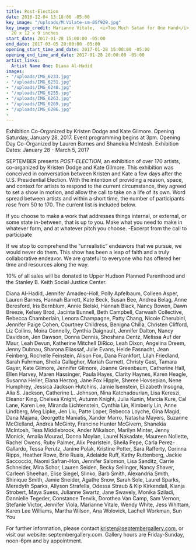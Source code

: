 ```yaml
---
title: Post-Election
date: 2016-12-04 13:18:00 -05:00
key_image: "/uploads/M.Vilate-sm-85f929.jpg"
key_image_credit: Marianne Vitale,  <i>Too Much Satan for One Hand</i>, 2016, Bronze,
  20 x 12 x 9 inches
start_date: 2017-01-28 15:00:00 -05:00
end_date: 2017-03-05 20:00:00 -05:00
opening_start_time_and_date: 2017-01-28 15:00:00 -05:00
opening_end_time_and_date: 2017-01-28 20:00:00 -05:00
artist_links:
  Artist Name One: Diana Al-Hadid
images:
- "/uploads/IMG_6233.jpg"
- "/uploads/IMG_6251.jpg"
- "/uploads/IMG_6248.jpg"
- "/uploads/IMG_6255.jpg"
- "/uploads/IMG_6263.jpg"
- "/uploads/IMG_6269.jpg"
- "/uploads/IMG_6286.jpg"
- 
---
```


Exhibition Co-Organized by Kristen Dodge and Kate Gilmore. Opening Saturday, January 28, 2017. Event programming begins at 3pm. Opening Day Co-Organized by Lauren Barnes and Shanekia McIntosh.
Exhibition Dates: January 28 - March 5, 2017

SEPTEMBER presents <i>POST-ELECTION</i>, an exhibition of over 170 artists, co-organized by Kristen Dodge and Kate Gilmore. This exhibition was conceived in conversation between Kristen and Kate a few days after the U.S. Presidential Election. With the intention of providing a reason, space, and context for artists to respond to the current circumstance, they agreed to set a show in motion, and allow the call to take on a life of its own. Word spread between artists and within a short time, the number of participants rose from 50 to 170. The current list is included below.

If you choose to make a work that addresses things internal, or external, or some state in-between, that is up to you. Make what you need to make in whatever form, and at whatever pitch you choose.
-Excerpt from the call to participate

If we stop to comprehend the “unrealistic” endeavors that we pursue, we would never do them. This show has been a leap of faith and a truly collaborative endeavor. We are grateful to everyone who has offered her time and resources along the way. 

10% of all sales will be donated to Upper Hudson Planned Parenthood and the Stanley B. Keith Social Justice Center.

Diana Al-Hadid, Jennifer Amadeo-Holl, Polly Apfelbaum, Colleen Asper, Lauren Barnes, Hannah Barrett, Kate Beck, Susan Bee, Andrea Belag, Anne Beresford, Iris Bernblum, Annie Bielski, Hannah Black, Nancy Bowen, Dawn Breeze, Kelsey Brod, Jacinta Bunnell, Beth Campbell, Carwash Collective, Rebecca Chamberlain, Lenora Champagne, Patty Chang, Nicole Cherubini, Jennifer Paige Cohen, Courtney Childress, Benigna Chilla, Christen Clifford, Liz Collins, Moira Connelly, Cynthia Daignault, Jennifer Dalton, Nancy Davidson, Jen Dawson, Donna Dennis, Shoshana Dentz, Melissa Auf der Maur, Leah Devun, Katherine Mitchell DiRico, Leah Dixon, Angelina Dreem, Jenny Dubnau, Sharona Eliassaf, Julie Evans, Heide Fasnacht, Jean Feinberg, Rochelle Feinstein, Alison Fox, Dana Frankfort, Lilah Friedland, Sarah Fuhrman, Sheila Gallagher, Mariah Garnett, Christy Gast, Tamara Gayer, Kate Gilmore, Jennifer Gilmore, Joanne  Greenbaum, Catherine Hall, Ellen Harvey, Maren Hassinger, Paula Hayes, Clarity Haynes, Karen Heagle, Susanna Heller, Elana Herzog, Jane Fox Hipple, Sheree Hovsepian, Nene Humphrey, Jessica Jackson Hutchins, Jamie Isenstein, Elizabeth Insogna, Alia S. Jackson, Catherine L. Johnson, Nina Katchadourian, Lisa Kereszi, Eleanor King, Chelsea Knight, Autumn Knight, Julia Kunin, Marcia Kure, Cal Lane, Karen Lee, Miranda Lichtenstein, Cynthia Lin, Kimberly Lin, Anne Lindberg, Meg Lipke, Jen Liu, Patte Loper, Rebecca Loyche, Gina Magid, Dana Majana, Georgette Maniatis, Xander Marro, Natasha Mayers, Suzanne McClelland, Andrea McGinty, Francine Hunter McGivern, Shanekia McIntosh, Tess Middlebrook, Ander Mikalson, Marilyn Minter, Jenny Monick, Amalia Mourad, Donna Moylan, Laurel Nakadate, Maureen Nollette, Rachel Owens, Ruby Palmer, Alix Pearlstein, Sheila Pepe, Carla Perez-Gallardo, Tessa Perutz, Janine Polak, Kristine Potter, Sara Rafferty, Corinna Ripps, Heather Rowe, Brie Ruais, Adelaide Ruff, Kathy Ruttenberg, Jackie Saccoccio, Naomi Safran-Hon, Jennifer Salomon, Lisa Sanditz, Carrie Schneider, Mira Schor, Lauren Seiden, Becky Sellinger, Nancy Shaver, Carleen Sheehan, Elise Siegel, Slinko, Barb Smith, Alexandria Smith, Shinique Smith, Jamie Sneider, Agathe Snow, Sarah Sole, Laurel Sparks, Meredyth Sparks, Allyson Strafella, Odessa Straub & Kip Kirkendall, Kianja Strobert, Maya Suess, Julianne Swartz, Jane Swavely, Monika Sziladi, Dannielle Tegeder, Constance Tenvik, Dorothea Van Camp, Sam Vernon, Stefanie Victor, Jennifer Viola, Marianne Vitale, Wendy White, Jess Whittam, Karen Lee Williams, Martha Wilson, Ana Wolovick, Lachell Workman, Sun You


For further information, please contact kristen@septembergallery.com, or visit our website: septembergallery.com. Gallery hours are Friday-Sunday, noon-6pm and by appointment.

